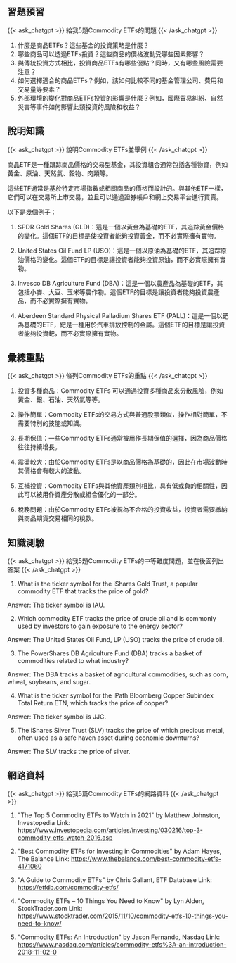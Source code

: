 ## 習題預習
{{< ask_chatgpt >}}
給我5題Commodity ETFs的問題
{{< /ask_chatgpt >}}



1. 什麼是商品ETFs？這些基金的投資策略是什麼？
2. 哪些商品可以透過ETFs投資？這些商品的價格波動受哪些因素影響？
3. 與傳統投資方式相比，投資商品ETFs有哪些優點？同時，又有哪些風險需要注意？
4. 如何選擇適合的商品ETFs？例如，該如何比較不同的基金管理公司、費用和交易量等要素？
5. 外部環境的變化對商品ETFs投資的影響是什麼？例如，國際貿易糾紛、自然災害等事件如何影響此類投資的風險和收益？   

## 說明知識
{{< ask_chatgpt >}}
說明Commodity ETFs並舉例
{{< /ask_chatgpt >}}



商品ETF是一種跟踪商品價格的交易型基金，其投資組合通常包括各種物資，例如黃金、原油、天然氣、穀物、肉類等。

這些ETF通常是基於特定市場指數或相關商品的價格而設計的。與其他ETF一樣，它們可以在交易所上市交易，並且可以通過證券帳戶和網上交易平台進行買賣。

以下是幾個例子：

1. SPDR Gold Shares (GLD)：這是一個以黃金為基礎的ETF，其追踪黃金價格的變化。這個ETF的目標是使投資者能夠投資黃金，而不必實際擁有實物。

2. United States Oil Fund LP (USO)：這是一個以原油為基礎的ETF，其追踪原油價格的變化。這個ETF的目標是讓投資者能夠投資原油，而不必實際擁有實物。

3. Invesco DB Agriculture Fund (DBA)：這是一個以農產品為基礎的ETF，其包括小麥、大豆、玉米等農作物。這個ETF的目標是讓投資者能夠投資農產品，而不必實際擁有實物。

4. Aberdeen Standard Physical Palladium Shares ETF (PALL)：這是一個以鈀為基礎的ETF，鈀是一種用於汽車排放控制的金屬。這個ETF的目標是讓投資者能夠投資鈀，而不必實際擁有實物。   

## 彙總重點
{{< ask_chatgpt >}}
條列Commodity ETFs的重點
{{< /ask_chatgpt >}}



1. 投資多種商品：Commodity ETFs 可以通過投資多種商品來分散風險，例如黃金、銀、石油、天然氣等等。

2. 操作簡單：Commodity ETFs的交易方式與普通股票類似，操作相對簡單，不需要特別的技能或知識。

3. 長期保值：一些Commodity ETFs通常被用作長期保值的選擇，因為商品價格往往持續增長。

4. 震盪較大：由於Commodity ETFs是以商品價格為基礎的，因此在市場波動時其價格會有較大的波動。

5. 互補投資：Commodity ETFs與其他資產類別相比，具有低或負的相關性，因此可以被用作資產分散或組合優化的一部分。

6. 稅務問題：由於Commodity ETFs被視為不合格的投資收益，投資者需要繳納與商品期貨交易相同的稅款。   

## 知識測驗
{{< ask_chatgpt >}}
給我5題Commodity ETFs的中等難度問題，並在後面列出答案
{{< /ask_chatgpt >}}



1. What is the ticker symbol for the iShares Gold Trust, a popular commodity ETF that tracks the price of gold?

Answer: The ticker symbol is IAU.

2. Which commodity ETF tracks the price of crude oil and is commonly used by investors to gain exposure to the energy sector?

Answer: The United States Oil Fund, LP (USO) tracks the price of crude oil.

3. The PowerShares DB Agriculture Fund (DBA) tracks a basket of commodities related to what industry?

Answer: The DBA tracks a basket of agricultural commodities, such as corn, wheat, soybeans, and sugar.

4. What is the ticker symbol for the iPath Bloomberg Copper Subindex Total Return ETN, which tracks the price of copper?

Answer: The ticker symbol is JJC.

5. The iShares Silver Trust (SLV) tracks the price of which precious metal, often used as a safe haven asset during economic downturns?

Answer: The SLV tracks the price of silver.   

## 網路資料
{{< ask_chatgpt >}}
給我5篇Commodity ETFs的網路資料
{{< /ask_chatgpt >}}



1. "The Top 5 Commodity ETFs to Watch in 2021" by Matthew Johnston, Investopedia
Link: https://www.investopedia.com/articles/investing/030216/top-3-commodity-etfs-watch-2016.asp

2. "Best Commodity ETFs for Investing in Commodities" by Adam Hayes, The Balance
Link: https://www.thebalance.com/best-commodity-etfs-4171060

3. "A Guide to Commodity ETFs" by Chris Gallant, ETF Database
Link: https://etfdb.com/commodity-etfs/

4. "Commodity ETFs – 10 Things You Need to Know" by Lyn Alden, StockTrader.com
Link: https://www.stocktrader.com/2015/11/10/commodity-etfs-10-things-you-need-to-know/

5. "Commodity ETFs: An Introduction" by Jason Fernando, Nasdaq
Link: https://www.nasdaq.com/articles/commodity-etfs%3A-an-introduction-2018-11-02-0   

